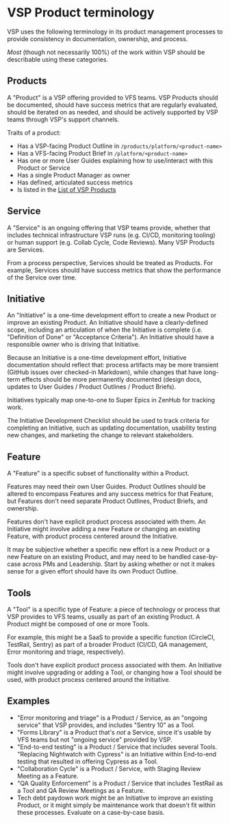 # VSP Product terminology

VSP uses the following terminology in its product management processes to provide consistency in documentation, ownership, and process.

_Most_ (though not necessarily 100%) of the work within VSP should be describable using these categories.


## Products

A "Product" is a VSP offering provided to VFS teams. VSP Products should be documented, should have success metrics that are regularly evaluated, should be iterated on as needed, and should be actively supported by VSP teams through VSP's support channels.

Traits of a product:

*   Has a VSP-facing Product Outline in `/products/platform/<product-name>`
*   Has a VFS-facing Product Brief in `/platform/<product-name>`
*   Has one or more User Guides explaining how to use/interact with this Product or Service
*   Has a single Product Manager as owner
*   Has defined, articulated success metrics
*   Is listed in the [List of VSP Products](https://docs.google.com/spreadsheets/d/1Fn2lD419WE3sTZJtN2Ensrjqaz0jH3WvLaBtn812Wjo/edit#gid=0)


## Service

A "Service" is an ongoing offering that VSP teams provide, whether that includes technical infrastructure VSP runs (e.g. CI/CD, monitoring tooling) or human support (e.g. Collab Cycle, Code Reviews). Many VSP Products are Services.

From a process perspective, Services should be treated as Products. For example, Services should have success metrics that show the performance of the Service over time.


## Initiative

An "Initiative" is a one-time development effort to create a new Product or improve an existing Product. An Initiative should have a clearly-defined scope, including an articulation of when the Initiative is complete (i.e. "Definition of Done" or "Acceptance Criteria"). An Initiative should have a responsible owner who is driving that Initiative.

Because an Initiative is a one-time development effort, Initiative documentation should reflect that: process artifacts may be more transient (GitHub issues over checked-in Markdown), while changes that have long-term effects should be more permanently documented (design docs, updates to User Guides / Product Outlines / Product Briefs).

Initiatives typically map one-to-one to Super Epics in ZenHub for tracking work.

The Initiative Development Checklist should be used to track criteria for completing an Initiative, such as updating documentation, usability testing new changes, and marketing the change to relevant stakeholders.


## Feature

A "Feature" is a specific subset of functionality within a Product.

Features may need their own User Guides. Product Outlines should be altered to encompass Features and any success metrics for that Feature, but Features don't need separate Product Outlines, Product Briefs, and ownership.

Features don't have explicit product process associated with them. An Initiative might involve adding a new Feature or changing an existing Feature, with product process centered around the Initiative.

It may be subjective whether a specific new effort is a new Product or a new Feature on an existing Product, and may need to be handled case-by-case across PMs and Leadership. Start by asking whether or not it makes sense for a given effort should have its own Product Outline.


## Tools

A "Tool" is a specific type of Feature: a piece of technology or process that VSP provides to VFS teams, usually as part of an existing Product. A Product might be composed of one or more Tools. 

For example, this might be a SaaS to provide a specific function (CircleCI, TestRail, Sentry) as part of a broader Product (CI/CD, QA management, Error monitoring and triage, respectively).

Tools don't have explicit product process associated with them. An Initiative might involve upgrading or adding a Tool, or changing how a Tool should be used, with product process centered around the Initiative.


## Examples

*   "Error monitoring and triage" is a Product / Service, as an "ongoing service" that VSP provides, and includes "Sentry 10" as a Tool.
*   "Forms Library" is a Product that's _not_ a Service, since it's usable by VFS teams but not "ongoing service" provided by VSP.
*   "End-to-end testing" is a Product / Service that includes several Tools. "Replacing Nightwatch with Cypress" is an Initiative within End-to-end testing that resulted in offering Cypress as a Tool.
*   "Collaboration Cycle" is a Product / Service, with Staging Review Meeting as a Feature.
*   "QA Quality Enforcement" is a Product / Service that includes TestRail as a Tool and QA Review Meetings as a Feature.
*   Tech debt paydown work might be an Initiative to improve an existing Product, or it might simply be maintenance work that doesn't fit within these processes. Evaluate on a case-by-case basis.

